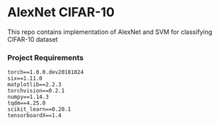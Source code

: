 # AlexNet CIFAR-10
This repo contains implementation of AlexNet and SVM for classifying CIFAR-10 dataset

### Project Requirements
```text
torch==1.0.0.dev20181024
six==1.11.0
matplotlib==2.2.3
torchvision==0.2.1
numpy==1.14.3
tqdm==4.25.0
scikit_learn==0.20.1
tensorboardX==1.4
```